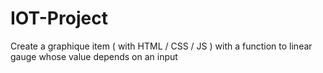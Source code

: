 # IOT-Project
Create a graphique item ( with HTML / CSS / JS ) with a function to linear gauge whose value depends on an input
